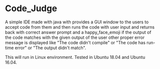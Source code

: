 # Code_Judge
A simple IDE made with java with provides a GUI window to the users to accept code from them and then runs the code with user input and returns back with correct answer prompt and a happy_face_emoji if the output of the code matches with the given output of the user other proper error message is displayed like "The code didn't compile" or "The code has run-time error" or "The output didn't match".

This will run in Linux environment. Tested in Ubuntu 18.04 and Ubuntu 16.04.
